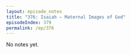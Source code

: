 ```yaml
---
layout: episode_notes
title: "376: Isaiah — Maternal Images of God"
episodeIndex: 379
permalink: /ep/376
---
```

No notes yet.
